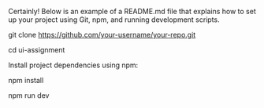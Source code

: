 
Certainly! Below is an example of a README.md file that explains how to set up your project using Git, npm, and running development scripts.

git clone https://github.com/your-username/your-repo.git

cd ui-assignment


Install project dependencies using npm:

npm install

npm run dev
